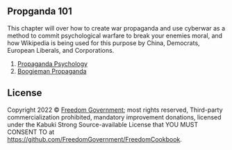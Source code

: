 ## Propganda 101

This chapter will over how to create war propaganda and use cyberwar as a method to commit psychological warfare to break your enemies moral, and how Wikipedia is being used for this purpose by China, Democrats, European Liberals, and Corporations.

1. [Propaganda Psychology](./PropagandaPsychology)
1. [Boogieman Propaganda](./BoogiemanPropaganda)

## License

Copyright 2022 © [Freedom Government](https://github.com/FreedomGovernment); most rights reserved, Third-party commercialization prohibited, mandatory improvement donations, licensed under the Kabuki Strong Source-available License that YOU MUST CONSENT TO at <https://github.com/FreedomGovernment/FreedomCookbook>.
